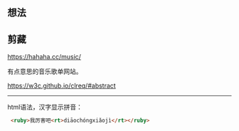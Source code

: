 ## 想法



## 剪藏

https://hahaha.cc/music/

有点意思的音乐歌单网站。

https://w3c.github.io/clreq/#abstract

---

html语法，汉字显示拼音：
```html
 <ruby>我厉害吧<rt>diāochóngxiǎojì</rt></ruby>
```

